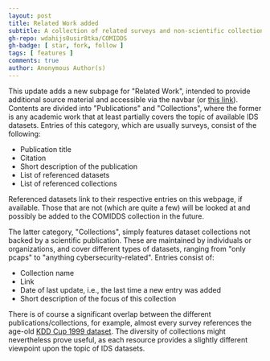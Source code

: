 ```yaml
---
layout: post
title: Related Work added
subtitle: A collection of related surveys and non-scientific collections of IDS datasets
gh-repo: wdahijs0usir8tka/COMIDDS
gh-badge: [ star, fork, follow ]
tags: [ features ]
comments: true
author: Anonymous Author(s)
---
```


This update adds a new subpage for "Related Work", intended to provide additional source material and accessible via the navbar (or [this link](/COMIDDS/content/related_work)).
Contents are divided into "Publications" and "Collections", where the former is any academic work that at least partially covers the topic of available IDS datasets.
Entries of this category, which are usually surveys, consist of the following:
- Publication title
- Citation
- Short description of the publication
- List of referenced datasets
- List of referenced collections

Referenced datasets link to their respective entries on this webpage, if available.
Those that are not (which are quite a few) will be looked at and possibly be added to the COMIDDS collection in the future.

The latter category, "Collections", simply features dataset collections not backed by a scientific publication.
These are maintained by individuals or organizations, and cover different types of datasets, ranging from "only pcaps" to "anything cybersecurity-related".
Entries consist of:
- Collection name
- Link
- Date of last update, i.e., the last time a new entry was added
- Short description of the focus of this collection

There is of course a significant overlap between the different publications/collections, for example, almost every survey references the age-old [KDD Cup 1999 dataset](/COMIDDS/content/datasets/kdd_cup_1999).
The diversity of collections might nevertheless prove useful, as each resource provides a slightly different viewpoint upon the topic of IDS datasets.
